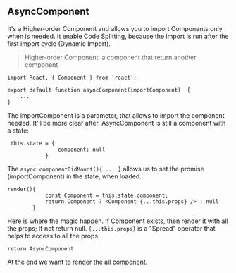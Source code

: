## AsyncComponent

It's a Higher-order Component and allows you to import Components only when is needed. It enable Code Splitting, because the import is run after the first import cycle (Dynamic Import).

>  Higher-order Component: a component that return another component

```
import React, { Component } from 'react';

export default function asyncComponent(importComponent)  {
    ...
}

```

The importComponent is a parameter, that allows to import the component needed. It'll be more clear after. AsyncComponent is still a component with a state: 

```
 this.state = {
                component: null
            }
```

The `async componentDidMount(){ ... }` allows us to set the promise (importComponent) in the state, when loaded. 

```
render(){
            const Component = this.state.component;
            return Component ? <Component {...this.props} /> : null
        }
```

Here is where the magic happen. If Component exists, then render it with all the props; If not return null. `{...this.props}` is a "Spread" operator that helps to access to all the props.

```
return AsyncComponent
```
At the end we want to render the all component.

